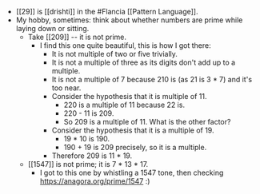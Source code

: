 - [[29]] is [[drishti]] in the #Flancia [[Pattern Language]].
- My hobby, sometimes: think about whether numbers are prime while laying down or sitting.
  - Take [[209]] -- it is not prime.
    - I find this one quite beautiful, this is how I got there:
      - It is not multiple of two or five trivially.
      - It is not a multiple of three as its digits don't add up to a multiple.
      - It is not a multiple of 7 because 210 is (as 21 is 3 * 7) and it's too near.
      - Consider the hypothesis that it is multiple of 11.
        - 220 is a multiple of 11 because 22 is.
        - 220 - 11 is 209. 
        - So 209 is a multiple of 11. What is the other factor?
      - Consider the hypothesis that it is a multiple of 19.
        - 19 * 10 is 190.
        - 190 + 19 is 209 precisely, so it is a multiple.
      - Therefore 209 is 11 * 19.
  - [[1547]] is not prime; it is 7 * 13 * 17.
    - I got to this one by whistling a 1547 tone, then checking https://anagora.org/prime/1547 :)
